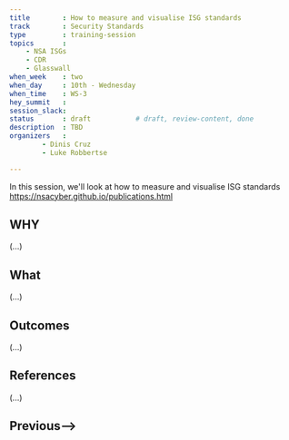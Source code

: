 ```yaml
---
title        : How to measure and visualise ISG standards
track        : Security Standards
type         : training-session
topics       :
    - NSA ISGs
    - CDR
    - Glasswall
when_week    : two
when_day     : 10th - Wednesday
when_time    : WS-3
hey_summit   : 
session_slack: 
status       : draft           # draft, review-content, done
description  : TBD
organizers   : 
        - Dinis Cruz
        - Luke Robbertse

---
```


In this session, we'll look at how to measure and visualise ISG standards
https://nsacyber.github.io/publications.html  

## WHY

(...)

## What

(...)

## Outcomes

(...)

## References

(...)


## Previous-->
